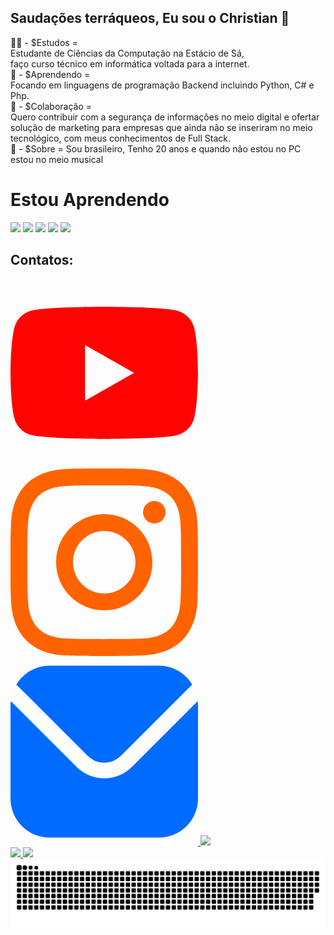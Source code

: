 ## Saudações terráqueos, Eu sou o Christian 👋

👨‍🎓 - $Estudos = <br>
Estudante de Ciências da Computação na Estácio de Sá, <br>
faço curso técnico em informática voltada para a internet. <br>
📘 - $Aprendendo = <br>
Focando em linguagens de programação Backend incluindo Python, C# e Php. <br>
👯 - $Colaboração = <br>
Quero contribuir com a segurança de informações no meio digital e ofertar solução de marketing para empresas que ainda não se inseriram no meio tecnológico, com meus conhecimentos de Full Stack. <br>
🧔 - $Sobre = Sou brasileiro, Tenho 20 anos e quando não estou no PC estou no meio musical <br>

<h1>Estou Aprendendo</h1>
            <div>
            	<img src="https://cdn.jsdelivr.net/gh/devicons/devicon@latest/icons/git/git-original.svg" width="40px" heigth="40px"/>
	     	<img src="https://cdn.jsdelivr.net/gh/devicons/devicon@latest/icons/python/python-plain.svg" width="40px" heigth="40px"/>
       		<img src="https://cdn.jsdelivr.net/gh/devicons/devicon@latest/icons/php/php-original.svg" width="40px" heigth="40px"/>
	 	<img src="https://cdn.jsdelivr.net/gh/devicons/devicon@latest/icons/mysql/mysql-original.svg" width="40px" heigth="40px"/>
   		<img src="https://cdn.jsdelivr.net/gh/devicons/devicon@latest/icons/javascript/javascript-original.svg" width="40px" heigth="40px"/>
	    </div>
          
## Contatos:

<div>
<a href="https://www.youtube.com/channel/UCnMQ-1yJ_0oCvIAADxpeJgw" target="_blank">
  <svg xmlns="http://www.w3.org/2000/svg" xmlns:xlink="http://www.w3.org/1999/xlink" version="1.1" id="Capa_1" x="0px" y="0px" viewBox="0 0 24 24" style="enable-background:new 0 0 24 24;" xml:space="preserve" width="300" height="300" xmlns:svgjs="http://svgjs.dev/svgjs"><g transform="matrix(1,0,0,1,0,0)"><g id="XMLID_184_">
	<path d="M23.498,6.186c-0.276-1.039-1.089-1.858-2.122-2.136C19.505,3.546,12,3.546,12,3.546s-7.505,0-9.377,0.504   C1.591,4.328,0.778,5.146,0.502,6.186C0,8.07,0,12,0,12s0,3.93,0.502,5.814c0.276,1.039,1.089,1.858,2.122,2.136   C4.495,20.454,12,20.454,12,20.454s7.505,0,9.377-0.504c1.032-0.278,1.845-1.096,2.122-2.136C24,15.93,24,12,24,12   S24,8.07,23.498,6.186z M9.546,15.569V8.431L15.818,12L9.546,15.569z" fill="#ff0303ff" data-original-color="#000000ff" stroke="none"/>
</g></g></svg>
  </a>
<a href="https://www.instagram.com/christian_joao03/" target="_blank">
  <svg xmlns="http://www.w3.org/2000/svg" xmlns:xlink="http://www.w3.org/1999/xlink" version="1.1" id="Capa_1" x="0px" y="0px" viewBox="0 0 24 24" style="enable-background:new 0 0 24 24;" xml:space="preserve" width="300" height="300" xmlns:svgjs="http://svgjs.dev/svgjs"><g transform="matrix(1,0,0,1,0,0)"><g>
	<path d="M12,2.162c3.204,0,3.584,0.012,4.849,0.07c1.308,0.06,2.655,0.358,3.608,1.311c0.962,0.962,1.251,2.296,1.311,3.608   c0.058,1.265,0.07,1.645,0.07,4.849c0,3.204-0.012,3.584-0.07,4.849c-0.059,1.301-0.364,2.661-1.311,3.608   c-0.962,0.962-2.295,1.251-3.608,1.311c-1.265,0.058-1.645,0.07-4.849,0.07s-3.584-0.012-4.849-0.07   c-1.291-0.059-2.669-0.371-3.608-1.311c-0.957-0.957-1.251-2.304-1.311-3.608c-0.058-1.265-0.07-1.645-0.07-4.849   c0-3.204,0.012-3.584,0.07-4.849c0.059-1.296,0.367-2.664,1.311-3.608c0.96-0.96,2.299-1.251,3.608-1.311   C8.416,2.174,8.796,2.162,12,2.162 M12,0C8.741,0,8.332,0.014,7.052,0.072C5.197,0.157,3.355,0.673,2.014,2.014   C0.668,3.36,0.157,5.198,0.072,7.052C0.014,8.332,0,8.741,0,12c0,3.259,0.014,3.668,0.072,4.948c0.085,1.853,0.603,3.7,1.942,5.038   c1.345,1.345,3.186,1.857,5.038,1.942C8.332,23.986,8.741,24,12,24c3.259,0,3.668-0.014,4.948-0.072   c1.854-0.085,3.698-0.602,5.038-1.942c1.347-1.347,1.857-3.184,1.942-5.038C23.986,15.668,24,15.259,24,12   c0-3.259-0.014-3.668-0.072-4.948c-0.085-1.855-0.602-3.698-1.942-5.038c-1.343-1.343-3.189-1.858-5.038-1.942   C15.668,0.014,15.259,0,12,0z" fill="#ff6300ff" data-original-color="#000000ff" stroke="none"/>
	<path d="M12,5.838c-3.403,0-6.162,2.759-6.162,6.162c0,3.403,2.759,6.162,6.162,6.162s6.162-2.759,6.162-6.162   C18.162,8.597,15.403,5.838,12,5.838z M12,16c-2.209,0-4-1.791-4-4s1.791-4,4-4s4,1.791,4,4S14.209,16,12,16z" fill="#ff6300ff" data-original-color="#000000ff" stroke="none"/>
	<circle cx="18.406" cy="5.594" r="1.44" fill="#ff6300ff" data-original-color="#000000ff" stroke="none"/>
</g></g></svg>
</a>
<a href = "mailto:joaochristian03@gmail.com">
<svg xmlns="http://www.w3.org/2000/svg" id="Filled" viewBox="0 0 24 24" width="300" height="300" version="1.1" xmlns:xlink="http://www.w3.org/1999/xlink" xmlns:svgjs="http://svgjs.dev/svgjs"><g transform="matrix(1,0,0,1,0,0)"><path d="M23.954,5.542,15.536,13.96a5.007,5.007,0,0,1-7.072,0L.046,5.542C.032,5.7,0,5.843,0,6V18a5.006,5.006,0,0,0,5,5H19a5.006,5.006,0,0,0,5-5V6C24,5.843,23.968,5.7,23.954,5.542Z" fill="#006bffff" data-original-color="#000000ff" stroke="none"/><path d="M14.122,12.546l9.134-9.135A4.986,4.986,0,0,0,19,1H5A4.986,4.986,0,0,0,.744,3.411l9.134,9.135A3.007,3.007,0,0,0,14.122,12.546Z" fill="#006bffff" data-original-color="#000000ff" stroke="none"/></g></svg>
</a>
<a href="https://www.linkedin.com/in/jo%C3%A3o-christian-8565521a9/" target="_blank">
  <img loading="lazy" src="https://imgur.com/6x9tbpm" target="_blank">
</a>   
</div>

<div>
<a href="https://github.com/jotachristian">
<img loading="lazy" height="180em" src="https://github-readme-stats.vercel.app/api/top-langs/?username=jotachristian&layout=compact&langs_count=7&theme=dracula"/>
<img loading="lazy" height="180em" src="https://github-readme-stats.vercel.app/api?username=jotachristian&show_icons=true&theme=dracula&include_all_commits=true&count_private=true"/>
</div>


<picture align="center">
  <source media="(prefers-color-scheme: dark)" srcset="https://raw.githubusercontent.com/jotachristian/jotachristian/output/github-contribution-grid-snake-dark.svg">
  <source media="(prefers-color-scheme: light)" srcset="https://raw.githubusercontent.com/jotachristian/jotachristian/output/github-contribution-grid-snake-dark.svg">
  <img align="center" alt="github contribution grid snake animation" src="https://raw.githubusercontent.com/jotachristian/jotachristian/output/github-contribution-grid-snake.svg">
</picture>
